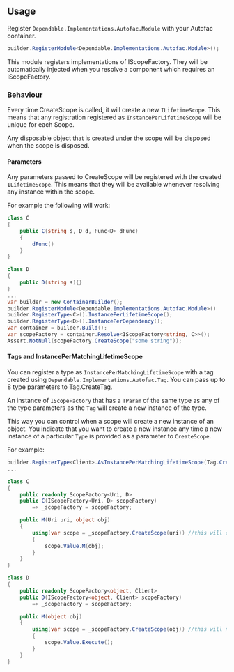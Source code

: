 ## Usage

Register `Dependable.Implementations.Autofac.Module` with your Autofac container.

```csharp
builder.RegisterModule<Dependable.Implementations.Autofac.Module>();
```

This module registers implementations of IScopeFactory. They will be automatically injected when you resolve a component which requires an IScopeFactory.

### Behaviour

Every time CreateScope is called, it will create a new `ILifetimeScope`. This means that any registration registered as `InstancePerLifetimeScope` will be unique for each Scope.

Any disposable object that is created under the scope will be disposed when the scope is disposed.

#### Parameters

Any parameters passed to CreateScope will be registered with the created `ILifetimeScope`. This means that they will be available whenever resolving any instance within the scope.

For example the following will work:

```csharp
class C
{
    public C(string s, D d, Func<D> dFunc)
    {
        dFunc()
    }
}

class D
{
    public D(string s){}
}
...
var builder = new ContainerBuilder();
builder.RegisterModule<Dependable.Implementations.Autofac.Module>()
builder.RegisterType<C>().InstancePerLifetimeScope();
builder.RegisterType<D>().InstancePerDependency();
var container = builder.Build();
var scopeFactory = container.Resolve<IScopeFactory<string, C>>();
Assert.NotNull(scopeFactory.CreateScope("some string"));
```

#### Tags and InstancePerMatchingLifetimeScope

You can register a type as `InstancePerMatchingLifetimeScope` with a tag created using `Dependable.Implementations.Autofac.Tag`. You can pass up to 8 type parameters to Tag.CreateTag.

An instance of `IScopeFactory` that has a `TParam` of the same type as any of the type parameters as the `Tag` will create a new instance of the type.

This way you can control when a scope will create a new instance of an object. You indicate that you want to create a new instance any time a new instance of a particular `Type` is provided as a parameter to `CreateScope`.

For example:

```csharp
builder.RegisterType<Client>.AsInstancePerMatchingLifetimeScope(Tag.CreateTag<Uri>());
...

class C
{
    public readonly ScopeFactory<Uri, D> 
    public C(IScopeFactory<Uri, D> scopeFactory)
        => _scopeFactory = scopeFactory;

    public M(Uri uri, object obj)
    {
        using(var scope = _scopeFactory.CreateScope(uri)) //this will create a new instance of `Client`
        {
            scope.Value.M(obj);
        }
    }
}

class D
{
    public readonly ScopeFactory<object, Client> 
    public D(IScopeFactory<object, Client> scopeFactory)
        => _scopeFactory = scopeFactory;

    public M(object obj)
    {
        using(var scope = _scopeFactory.CreateScope(obj)) //this will not create a new instance of `Client`
        {
            scope.Value.Execute();
        }
    }
}
```